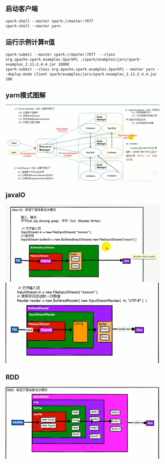 ## 启动客户端
    spark-shell --master spark://master:7077
    spark-shell --master yarn
## 运行示例计算π值
    spark-submit --master spark://master:7077  --class org.apache.spark.examples.SparkPi ./spark/examples/jars/spark-examples_2.11-2.4.4.jar 10000
    spark-submit --class org.apache.spark.examples.SparkPi --master yarn --deploy-mode client spark/examples/jars/spark-examples_2.11-2.4.4.jar 100
## yarn模式图解
   ![](image/2020-02-06-16-24-22.png)
## javaIO
   ![](image/2020-02-06-17-49-35.png)
   ![](image/2020-02-06-17-51-18.png)
## RDD
   ![](image/2020-02-07-13-30-41.png)
